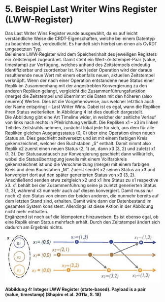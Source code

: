 # 5. Beispiel Last Writer Wins Register (LWW-Register)
Das Last Writer Wins Register wurde ausgewählt, da es auf leicht verständliche Weise die CRDT-Eigenschaften, welche bei einem Datentyp zu beachten sind, verdeutlicht. Es handelt sich hierbei um einen als CvRDT umgesetzten Typ.  
Bei einem LWW-Register wird dem Speicherinhalt des jeweiligen Registers ein Zeitstempel zugeordnet. Damit steht ein Wert-Zeitstempel-Paar (value, timestamp) zur Verfügung, welches anhand des Zeitstempels eindeutig identifizierbar und zuordenbar ist. Nach jeder Operation wird der daraus resultierende neue Wert mit einem ebenfalls neuen, aktuellen Zeitstempel verknüpft. Wenn der nach einer Operation entstandene neue Status einer Replik im Zusammenhang mit der angestrebten Konvergierung zu den anderen Repliken gelangt, vergleicht die Zusammenführungsfunktion (merge) die Zeitstempel und übernimmt die Daten mit den höheren (also neueren) Werten. Dies ist die Vorgehensweise, aus welcher letztlich auch der Name entspringt – Last Writer Wins. Dabei ist es egal, wann die Repliken ihren Status weiterleiten. In Abbildung 4 ist dies deutlich dargestellt.  
Die Abbildung gibt eine Art Timeline wider, in welcher der zeitliche Verlauf von links nach rechts in Pfeilrichtung verläuft. Die Repliken x1 – x3 im linken Teil des Zeitstrahls nehmen, zunächst lokal jede für sich, aus dem für alle Repliken gleichen Ausgangsstatus (0, 0) über eine Operation einen neuen Status an. Dies geschieht zeitversetzt und ist mit einem farbigen Kreis gekennzeichnet, welcher den Buchstaben „S“ enthält. Damit nimmt also Replik x2 zuerst einen neuen Status (2, 1) an, dann x3 (3, 2) und zuletzt x1 (1, 3). Der Statusaustausch zur Konvergierung geschieht dann willkürlich, wobei die Statusübertragung jeweils mit einem Vollfarbkreis gekennzeichnet ist und die Verschmelzung (merge) mit einem farbigen Kreis und dem Buchstaben „M“. Zuerst sendet x2 seinen Status an x3 und konvergiert dort auf den später generierten Status von x3 (3, 2). Anschließend senden etwa zeitgleich x2 und x1 ihre Status zu x1 respektive x3. x1 behält bei der Zusammenführung seine ja zuletzt generierten Status (1, 3), während x3 nunmehr auch auf diesen konvergiert. Damit muss nur noch x2 den Status von einem der beiden anderen, die nunmehr bereits auf dem letzten Stand sind, erhalten. Damit wäre dann der Datenbestand im gesamten System konsistent. Allerdings ist diese Aktion in der Abbildung nicht mehr enthalten.  
Ergänzend ist noch auf die Idempotenz hinzuweisen. Es ist ebenso egal, ob eine Replik einen Status mehrfach erhält. Durch den Zeitstempel ändert sich dadurch am Ergebnis nichts.

![Integer LWW Register (state-based)](https://github.com/achatzSWT/ostfalia_db_2016_hausarbeiten/blob/master/crdt/Bilder/LWW.JPG)

**Abbildung 4: Integer LWW Register (state-based). Payload is a pair (value, timestamp) (Shapiro et al. 2011a, S. 18)**

